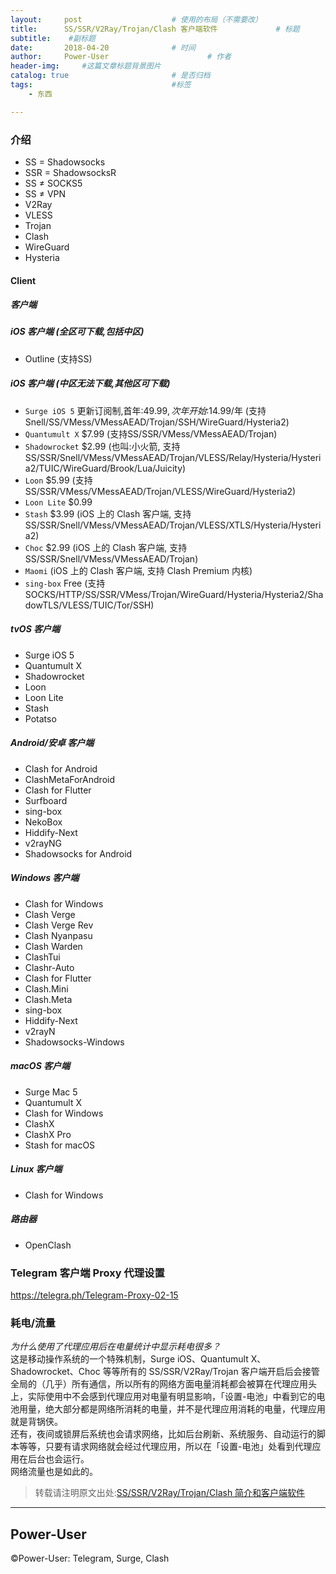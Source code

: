 ```yaml
---
layout:     post                    # 使用的布局（不需要改）
title:      SS/SSR/V2Ray/Trojan/Clash 客户端软件             # 标题 
subtitle:    #副标题
date:       2018-04-20              # 时间
author:     Power-User                      # 作者
header-img:     #这篇文章标题背景图片
catalog: true                       # 是否归档
tags:                               #标签
    - 东西

---
```


### 介绍
- SS = Shadowsocks
- SSR = ShadowsocksR
- SS ≠ SOCKS5
- SS ≠ VPN
- V2Ray
- VLESS
- Trojan
- Clash
- WireGuard
- Hysteria

#### Client

##### 客户端

##### iOS 客户端 (全区可下载,包括中区)
- Outline (支持SS)


##### iOS 客户端 (中区无法下载,其他区可下载)
- `Surge iOS 5` 更新订阅制,首年:$49.99,次年开始:$14.99/年 (支持Snell/SS/VMess/VMessAEAD/Trojan/SSH/WireGuard/Hysteria2)
- `Quantumult X`  $7.99 (支持SS/SSR/VMess/VMessAEAD/Trojan)
- `Shadowrocket` $2.99 (也叫:小火箭, 支持SS/SSR/Snell/VMess/VMessAEAD/Trojan/VLESS/Relay/Hysteria/Hysteria2/TUIC/WireGuard/Brook/Lua/Juicity)
- `Loon` $5.99 (支持SS/SSR/VMess/VMessAEAD/Trojan/VLESS/WireGuard/Hysteria2)
- `Loon Lite`  $0.99
- `Stash` $3.99 (iOS 上的 Clash 客户端, 支持SS/SSR/Snell/VMess/VMessAEAD/Trojan/VLESS/XTLS/Hysteria/Hysteria2)
- `Choc` $2.99 (iOS 上的 Clash 客户端, 支持SS/SSR/Snell/VMess/VMessAEAD/Trojan)
- `Maomi` (iOS 上的 Clash 客户端, 支持 Clash Premium 内核)
- `sing-box` Free (支持SOCKS/HTTP/SS/SSR/VMess/Trojan/WireGuard/Hysteria/Hysteria2/ShadowTLS/VLESS/TUIC/Tor/SSH)

##### tvOS 客户端
- Surge iOS 5
- Quantumult X
- Shadowrocket
- Loon
- Loon Lite
- Stash
- Potatso


##### Android/安卓 客户端
- Clash for Android
- ClashMetaForAndroid
- Clash for Flutter
- Surfboard
- sing-box
- NekoBox
- Hiddify-Next
- v2rayNG
- Shadowsocks for Android

##### Windows 客户端
- Clash for Windows
- Clash Verge
- Clash Verge Rev
- Clash Nyanpasu
- Clash Warden
- ClashTui
- Clashr-Auto
- Clash for Flutter
- Clash.Mini
- Clash.Meta
- sing-box
- Hiddify-Next
- v2rayN
- Shadowsocks-Windows

##### macOS 客户端
- Surge Mac 5
- Quantumult X
- Clash for Windows
- ClashX
- ClashX Pro
- Stash for macOS

##### Linux 客户端
- Clash for Windows

##### 路由器
- OpenClash


### Telegram 客户端 Proxy 代理设置
<https://telegra.ph/Telegram-Proxy-02-15>

### 耗电/流量
*为什么使用了代理应用后在电量统计中显示耗电很多？*<br/>
这是移动操作系统的一个特殊机制，Surge iOS、Quantumult X、Shadowrocket、Choc 等等所有的 SS/SSR/V2Ray/Trojan 客户端开启后会接管全局的（几乎）所有通信，所以所有的网络方面电量消耗都会被算在代理应用头上，实际使用中不会感到代理应用对电量有明显影响，「设置-电池」中看到它的电池用量，绝大部分都是网络所消耗的电量，并不是代理应用消耗的电量，代理应用就是背锅侠。<br>
还有，夜间或锁屏后系统也会请求网络，比如后台刷新、系统服务、自动运行的脚本等等，只要有请求网络就会经过代理应用，所以在「设置-电池」处看到代理应用在后台也会运行。<br>
网络流量也是如此的。


> 转载请注明原文出处:[SS/SSR/V2Ray/Trojan/Clash 简介和客户端软件](https://congcong0806.github.io/2018/04/20/SS)

- - - -

## Power-User
&copy;Power-User: Telegram, Surge, Clash
